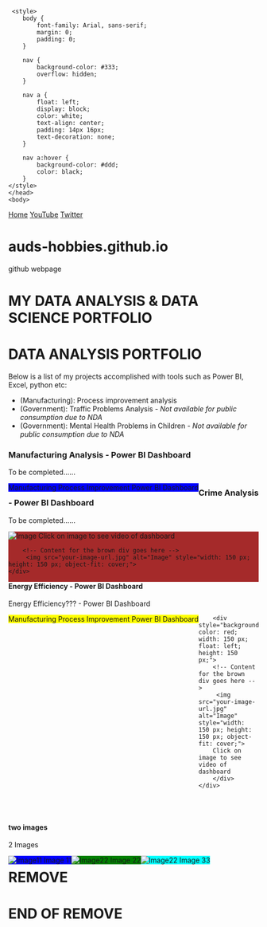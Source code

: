 <!DOCTYPE html>

<html lang="en" dir="ltr">
    <head>
        <title> My Portfolio </title>
        <meta charset="utf-8">
    <meta name="viewport" content="width=device-width, initial-scale=1">

     <style>
        body {
            font-family: Arial, sans-serif;
            margin: 0;
            padding: 0;
        }

        nav {
            background-color: #333;
            overflow: hidden;
        }

        nav a {
            float: left;
            display: block;
            color: white;
            text-align: center;
            padding: 14px 16px;
            text-decoration: none;
        }

        nav a:hover {
            background-color: #ddd;
            color: black;
        }
    </style>
    </head>
    <body>
<nav>
    <a href="#home">Home</a>
    <a href="#about">YouTube</a>
     <a href="#about">Twitter</a>
</nav>


# auds-hobbies.github.io
github webpage
# MY DATA ANALYSIS & DATA SCIENCE PORTFOLIO


<h1>DATA ANALYSIS PORTFOLIO</h1>
Below is a list of my projects accomplished with tools such as Power BI, Excel, python etc: 
<ul>
    <li> (Manufacturing): Process improvement analysis   </li>
    <li> (Government): Traffic Problems Analysis - <i>Not available for public consumption due to NDA </i>  </li>
    <li> (Government): Mental Health Problems in Children - <i>Not available for public consumption due to NDA </i>  </li>
</ul>

<section>
    <h3> Manufacturing Analysis - Power BI Dashboard </h3>
    <p> To be completed...... </p>
    <div style="background-color: blue; width: 150 px; float: left; height: 150 px;">
    <!-- Content for the blue div goes here -->
    Manufacturing Process Improvement Power BI Dashboard
    </div>
</section>

<section> 
   <h3> Crime Analysis - Power BI Dashboard </h3>
    <p> To be completed...... </p>
    <div style="background-color: brown; width: 150 px; float: left; height: 150 px;">
        <!-- Content for the brown div goes here -->
         <img src="your-image-url.jpg" alt="Image" style="width: 150 px; height: 150 px; object-fit: cover;">
        Click on image to see video of dashboard
    
        <!-- Content for the brown div goes here -->
         <img src="your-image-url.jpg" alt="Image" style="width: 150 px; height: 150 px; object-fit: cover;"> 
    </div> 
</section>

<br>
<section>
    <h4> Energy Efficiency - Power BI Dashboard </h4> 
    <p>Energy Efficiency???  - Power BI Dashboard </p>
    <div>
        <div style="background-color: yellow; width: 150 px; float: left; height: 150 px;">
        <!-- Content for the blue div goes here -->
        Manufacturing Process Improvement Power BI Dashboard
        </div>
    
        <div style="background-color: red; width: 150 px; float: left; height: 150 px;">
        <!-- Content for the brown div goes here -->
         <img src="your-image-url.jpg" alt="Image" style="width: 150 px; height: 150 px; object-fit: cover;">
        Click on image to see video of dashboard
        </div>
    </div>
</section>

<br><br>
<section>
    <h4> two images </h4> 
<p> 2 Images </p>
<!-- Image 1 -->
<div>
    <div style="background-color: blue; width: 150 px; float: left; height: 150 px;">
    <!-- IMAGE 11 -->
    <img src="your-image-url.jpg" alt="Image11" style="width: 150 px; height: 150 px; object-fit: cover;">
    Image 11
    </div>
</div>
<!-- Image 2 -->
<div>
    <div style="background-color: green; width: 150 px; float: left; height: 150 px;">
    <!-- IMAGE 22 -->
    <img src="your-image-url.jpg" alt="Image22" style="width: 150 px; height: 150 px; object-fit: cover;">
    Image 22
    </div>
</div>
<!-- Image 3 -->
<div>
    <div style="background-color: cyan; width: 150 px; float: left; height: 150 px;">
    <!-- IMAGE 33 -->
    <img src="your-image-url.jpg" alt="Image22" style="width: 150 px; height: 150 px; object-fit: cover;">
    Image 33
    </div>
</div>

</section>



# REMOVE 







# END OF REMOVE



</body>
</html>
